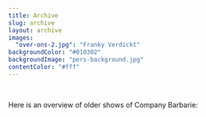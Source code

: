 ```yaml
---
title: Archive
slug: archive
layout: archive
images:
  "over-ons-2.jpg": "Franky Verdickt"
backgroundColor: "#010302"
backgroundImage: "pers-background.jpg"
contentColor: "#fff"
---
```

<br>

Here is an overview of older shows of Company Barbarie: